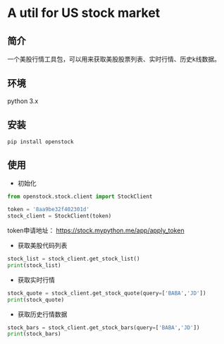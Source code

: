 # A util for US stock market

## 简介

一个美股行情工具包，可以用来获取美股股票列表、实时行情、历史k线数据。

## 环境

python 3.x

## 安装 
 
```
pip install openstock
```

## 使用

- 初始化

```python
from openstock.stock.client import StockClient

token = '8aa9be32f402301d' 
stock_client = StockClient(token)
```

token申请地址： https://stock.mypython.me/app/apply_token

- 获取美股代码列表

```python
stock_list = stock_client.get_stock_list()
print(stock_list)
```

- 获取实时行情

```python
stock_quote = stock_client.get_stock_quote(query=['BABA','JD'])
print(stock_quote)
```

- 获取历史行情数据

```python
stock_bars = stock_client.get_stock_bars(query=['BABA','JD'])
print(stock_bars)
```